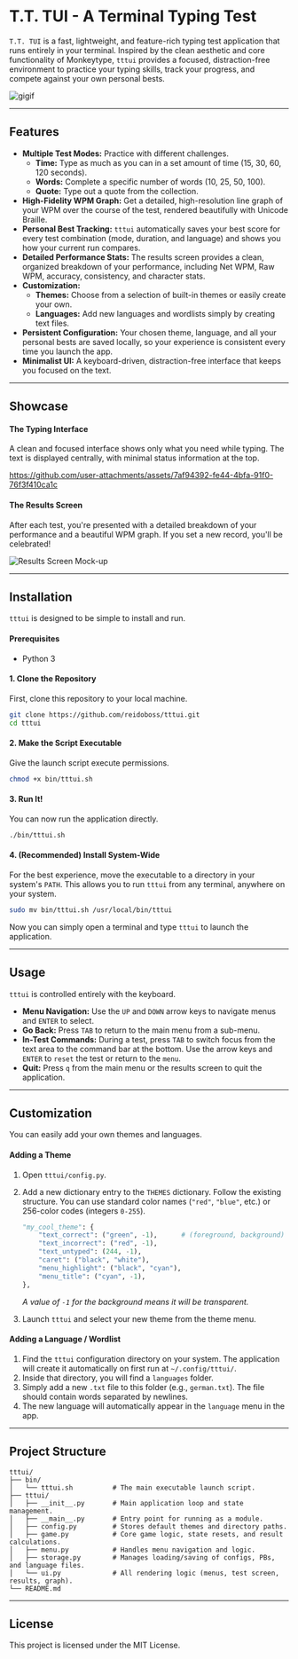 # T.T. TUI - A Terminal Typing Test

`T.T. TUI` is a fast, lightweight, and feature-rich typing test application that runs entirely in your terminal. Inspired by the clean aesthetic and core functionality of Monkeytype, `tttui` provides a focused, distraction-free environment to practice your typing skills, track your progress, and compete against your own personal bests.

![gigif](https://github.com/user-attachments/assets/58cb0964-1311-4c72-aa04-a76eee20173f)

---

## Features

-   **Multiple Test Modes:** Practice with different challenges.
    -   **Time:** Type as much as you can in a set amount of time (15, 30, 60, 120 seconds).
    -   **Words:** Complete a specific number of words (10, 25, 50, 100).
    -   **Quote:** Type out a quote from the collection.
-   **High-Fidelity WPM Graph:** Get a detailed, high-resolution line graph of your WPM over the course of the test, rendered beautifully with Unicode Braille.
-   **Personal Best Tracking:** `tttui` automatically saves your best score for every test combination (mode, duration, and language) and shows you how your current run compares.
-   **Detailed Performance Stats:** The results screen provides a clean, organized breakdown of your performance, including Net WPM, Raw WPM, accuracy, consistency, and character stats.
-   **Customization:**
    -   **Themes:** Choose from a selection of built-in themes or easily create your own.
    -   **Languages:** Add new languages and wordlists simply by creating text files.
-   **Persistent Configuration:** Your chosen theme, language, and all your personal bests are saved locally, so your experience is consistent every time you launch the app.
-   **Minimalist UI:** A keyboard-driven, distraction-free interface that keeps you focused on the text.

---

## Showcase

#### The Typing Interface

A clean and focused interface shows only what you need while typing. The text is displayed centrally, with minimal status information at the top.

https://github.com/user-attachments/assets/7af94392-fe44-4bfa-91f0-76f3f410ca1c

#### The Results Screen

After each test, you're presented with a detailed breakdown of your performance and a beautiful WPM graph. If you set a new record, you'll be celebrated!

![Results Screen Mock-up](https://github.com/user-attachments/assets/08469162-aa20-407d-b178-2742f428f0ac)

---

## Installation

`tttui` is designed to be simple to install and run.

#### Prerequisites

-   Python 3

#### 1. Clone the Repository

First, clone this repository to your local machine.

```sh
git clone https://github.com/reidoboss/tttui.git
cd tttui
```

#### 2. Make the Script Executable

Give the launch script execute permissions.

```sh
chmod +x bin/tttui.sh
```

#### 3. Run It!

You can now run the application directly.

```sh
./bin/tttui.sh
```

#### 4. (Recommended) Install System-Wide

For the best experience, move the executable to a directory in your system's `PATH`. This allows you to run `tttui` from any terminal, anywhere on your system.

```sh
sudo mv bin/tttui.sh /usr/local/bin/tttui
```

Now you can simply open a terminal and type `tttui` to launch the application.

---

## Usage

`tttui` is controlled entirely with the keyboard.

-   **Menu Navigation:** Use the `UP` and `DOWN` arrow keys to navigate menus and `ENTER` to select.
-   **Go Back:** Press `TAB` to return to the main menu from a sub-menu.
-   **In-Test Commands:** During a test, press `TAB` to switch focus from the text area to the command bar at the bottom. Use the arrow keys and `ENTER` to `reset` the test or return to the `menu`.
-   **Quit:** Press `q` from the main menu or the results screen to quit the application.

---

## Customization

You can easily add your own themes and languages.

#### Adding a Theme

1.  Open `tttui/config.py`.
2.  Add a new dictionary entry to the `THEMES` dictionary. Follow the existing structure. You can use standard color names (`"red"`, `"blue"`, etc.) or 256-color codes (integers `0-255`).

    ```python
    "my_cool_theme": {
        "text_correct": ("green", -1),      # (foreground, background)
        "text_incorrect": ("red", -1),
        "text_untyped": (244, -1),
        "caret": ("black", "white"),
        "menu_highlight": ("black", "cyan"),
        "menu_title": ("cyan", -1),
    },
    ```
    *A value of `-1` for the background means it will be transparent.*

3.  Launch `tttui` and select your new theme from the theme menu.

#### Adding a Language / Wordlist

1.  Find the `tttui` configuration directory on your system. The application will create it automatically on first run at `~/.config/tttui/`.
2.  Inside that directory, you will find a `languages` folder.
3.  Simply add a new `.txt` file to this folder (e.g., `german.txt`). The file should contain words separated by newlines.
4.  The new language will automatically appear in the `language` menu in the app.

---

## Project Structure

```
tttui/
├── bin/
│   └── tttui.sh          # The main executable launch script.
├── tttui/
│   ├── __init__.py       # Main application loop and state management.
│   ├── __main__.py       # Entry point for running as a module.
│   ├── config.py         # Stores default themes and directory paths.
│   ├── game.py           # Core game logic, state resets, and result calculations.
│   ├── menu.py           # Handles menu navigation and logic.
│   ├── storage.py        # Manages loading/saving of configs, PBs, and language files.
│   └── ui.py             # All rendering logic (menus, test screen, results, graph).
└── README.md
```

---

## License

This project is licensed under the MIT License.
